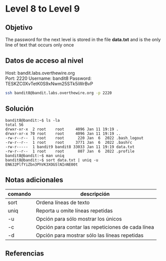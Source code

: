 # Level 8 to Level 9

## Objetivo
The password for the next level is stored in the file **data.txt** and is the only line of text that occurs only once

## Datos de acceso al nivel
Host: bandit.labs.overthewire.org  
Port: 2220
Username: bandit8
Password: TESKZC0XvTetK0S9xNwm25STk5iWrBvP
```bash
ssh bandit8@bandit.labs.overthewire.org -p 2220
```


## Solución
```
bandit8@bandit:~$ ls -la
total 56
drwxr-xr-x  2 root    root     4096 Jan 11 19:19 .
drwxr-xr-x 70 root    root     4096 Jan 11 19:19 ..
-rw-r--r--  1 root    root      220 Jan  6  2022 .bash_logout
-rw-r--r--  1 root    root     3771 Jan  6  2022 .bashrc
-rw-r-----  1 bandit9 bandit8 33033 Jan 11 19:19 data.txt
-rw-r--r--  1 root    root      807 Jan  6  2022 .profile
bandit8@bandit:~$ man uniq
bandit8@bandit:~$ sort data.txt | uniq -u
EN632PlfYiZbn3PhVK3XOGSlNInNE00t
```

## Notas adicionales
| comando | descripción | 
|----------|-------------|
| sort | Ordena líneas de texto |
| uniq | Reporta u omite líneas repetidas |
| -u | Opción para sólo mostrar los únicos |
| -c | Opción para contar las repeticiones de cada línea |
| -d | Opción para mostrar sólo las líneas repetidas |


## Referencias

